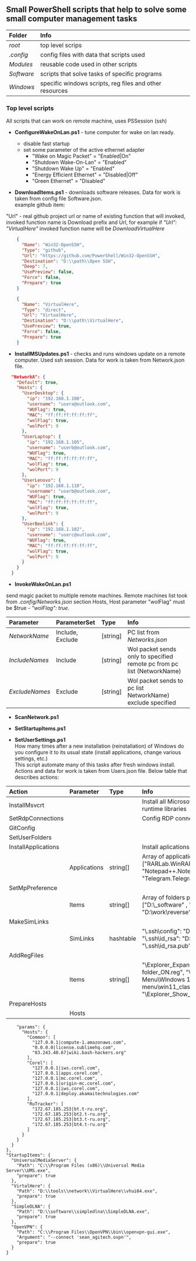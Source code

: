 ## Small PowerShell scripts that help to solve some small computer management tasks

| Folder   | Info   |
| :--------| :------|
| *root*     | top level scrips                                           |
| *.config*  | config files with data that scripts used                   |
| *Modules*  | reusable code used in other scripts                        |
| *Software* | scripts that solve tasks of specific programs              |
| *Windows*  | specific windows scripts, reg files and other resources    |

### Top level scripts

All scripts that can work on remote machine, uses PSSession (ssh)

- **ConfigureWakeOnLan.ps1** - tune computer for wake on lan ready.
  - disable fast startup
  - set some parameter of the active ethernet adapter
    - "Wake on Magic Packet"      = "Enabled|On"
    - "Shutdown Wake-On-Lan"      = "Enabled"
    - "Shutdown Wake Up"          = "Enabled"
    - "Energy Efficient Ethernet" = "Disabled|Off"
    - "Green Ethernet"            = "Disabled"
  
- **DownloadItems.ps1** - downloads software releases. Data for work is taken from config file Software.json.  
example github item:

 "Url" - real github project url or name of existing function that will invoked,  invoked function name is Download prefix and Url, for example if *"Url": "VirtualHere"* invoked function name will be *DownloadVirtualHere*

```json
    {
      "Name": "Win32-OpenSSH",
      "Type": "github",
      "Url": "https://github.com/PowerShell/Win32-OpenSSH",
      "Destination": "D:\\path\\Open SSH",
      "Deep": 7,
      "UsePreview": false,
      "Force": false,
      "Prepare": true
    }
```

```json
    {
      "Name": "VirtualHere",
      "Type": "direct",
      "Url": "VirtualHere",
      "Destination": "D:\\path\\VirtualHere",
      "UsePreview": true,
      "Force": false,
      "Prepare": true
    }
```

- **InstallMSUpdates.ps1** -  checks and runs windows update on a remote computer. Used ssh session. Data for work is taken from Network.json file.

```json
  "NetworkA": {
    "Default": true,
    "Hosts": {
      "UserDesktop": {
        "ip": "192.168.1.100",
        "username": "usera@outlook.com",
        "WUFlag": true,
        "MAC": "ff:ff:ff:ff:ff:ff",
        "wolFlag": true,
        "wolPort": 9
      },
      "UserLaptop": {
        "ip": "192.168.1.105",
        "username": "userb@outlook.com",
        "WUFlag": true,
        "MAC": "ff:ff:ff:ff:ff:ff",
        "wolFlag": true,
        "wolPort": 9
      },
      "UserLenovo": {
        "ip": "192.168.1.110",
        "username": "userb@outlook.com",
        "WUFlag": true,
        "MAC": "ff:ff:ff:ff:ff:ff",
        "wolFlag": true,
        "wolPort": 9
      },
      "UserBeelink": {
        "ip": "192.168.1.102",
        "username": "userc@outlook.com",
        "WUFlag": true,
        "MAC": "ff:ff:ff:ff:ff:ff",
        "wolFlag": true,
        "wolPort": 9
      }
    }
  }
```

- **InvokeWakeOnLan.ps1**

send magic packet to multiple remote machines. Remote machines list took from *.config/Networks.json* section Hosts, Host parameter "wolFlag" must be $true - *"wolFlag": true*.

| Parameter  | ParameterSet | Type | Info   |
| :--------| :------| :------| :------|
| *NetworkName*  | Include, Exclude | [string] | PC list from *Networks.json*  |
| *IncludeNames* | Include | [string] | Wol packet sends only to specified remote pc from pc list (NetworkName) |
| *ExcludeNames* | Exclude | [string] | Wol packet sends to pc list NetworkName) exclude specified  |

- **ScanNetwork.ps1**

- **SetStartupItems.ps1**

- **SetUserSettings.ps1**  
 How many times after a new installation (reinstallation) of Windows do you configure it to its usual state (install applications, change various settings, etc.)  
 This script automate many of this tasks after fresh windows install.  
 Actions and data  for work is taken from Users.json file. Below table that describes actions:

 | Action  | Parameter | Type | Info   |
 | :--------| :------| :------| :------|
 | InstallMsvcrt        | | | Install all Microsoft C and C++ (MSVC) runtime libraries  |
 | SetRdpConnections    | | | Config RDP connections to this PC |
 | GitConfig            | | | |
 | SetUserFolders       | | | |
 | InstallApplications  | | | Install aplications by winget |
 |                      | Applications | string[] | Array of applications ids. Example: ["RARLab.WinRAR" , "Notepad++.Notepad++", "Telegram.TelegramDesktop"]|
 | SetMpPreference      | | | |
 |                      | Items     | string[] | Array of folders path. Example: ["D:\\_software" , "D:\\temp", "D:\\work\\reverse"] |
 | MakeSimLinks         | | | |
 |                      | SimLinks  | hashtable | "\\.ssh\\config": "D:\\path\\.ssh\\config"          "\\.ssh\\id_rsa": "D:\\path\\.ssh\\id_rsa"         "\\.ssh\\id_rsa.pub": "D:\\path\\id_rsa.pub"
 | AddRegFiles          | | | |
 |                      | Items     | string[] |  "\\Explorer_Expand to current folder_ON.reg", "\\Context Menu\\WIndows 11 classic context menu\\win11_classic_context_menu.reg", "\\Explorer_Show_SuperHidden.reg" |
 | PrepareHosts         | | | |
 |                      | Hosts | | |
        "params": {
          "Hosts": {
            "Common": [
              "127.0.0.1|compute-1.amazonaws.com",
              "0.0.0.0|license.sublimehq.com",
              "83.243.40.67|wiki.bash-hackers.org"
            ],
            "Corel": [
              "127.0.0.1|iws.corel.com",
              "127.0.0.1|apps.corel.com",
              "127.0.0.1|mc.corel.com",
              "127.0.0.1|origin-mc.corel.com",
              "127.0.0.1|iws.corel.com",
              "127.0.0.1|deploy.akamaitechnologies.com"
            ],
            "RuTracker": [
              "172.67.185.253|bt.t-ru.org",
              "172.67.185.253|bt2.t-ru.org",
              "172.67.185.253|bt3.t-ru.org",
              "172.67.185.253|bt4.t-ru.org"
            ]
          }
        }
      }
    },
    "StartupItems": {
      "UniversalMediaServer": {
        "Path": "C:\\Program Files (x86)\\Universal Media Server\\UMS.exe",
        "prepare": true
      },
      "VirtalHere": {
        "Path": "D:\\tools\\network\\VirtualHere\\vhui64.exe",
        "prepare": true
      },
      "SimpleDLNA": {
        "Path": "D:\\software\\simpledlna\\SimpleDLNA.exe",
        "prepare": true
      },
      "OpenVPN": {
        "Path": "C:\\Program Files\\OpenVPN\\bin\\openvpn-gui.exe",
        "Argument": "--connect 'sean_agitech.ovpn'",
        "prepare": true
      }
    }